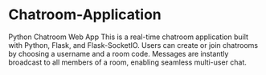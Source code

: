 # Chatroom-Application
Python Chatroom Web App  This is a real-time chatroom application built with Python, Flask, and Flask-SocketIO. Users can create or join chatrooms by choosing a username and a room code. Messages are instantly broadcast to all members of a room, enabling seamless multi-user chat.  

